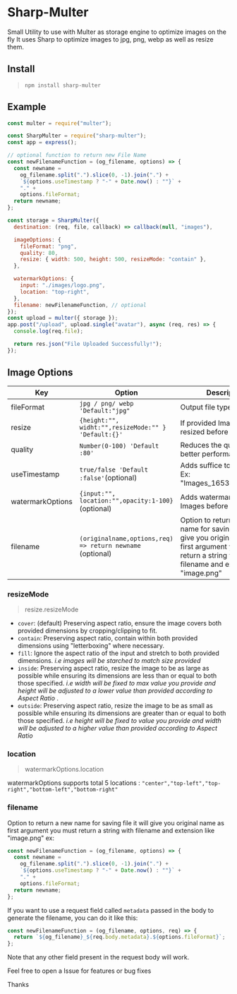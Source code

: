 # Sharp-Multer

Small Utility to use with Multer as storage engine to optimize images on the fly It uses Sharp to optimize images to jpg, png, webp as well as resize them.

## Install

> `npm install sharp-multer`

## Example

```js
const multer = require("multer");

const SharpMulter = require("sharp-multer");
const app = express();

// optional function to return new File Name
const newFilenameFunction = (og_filename, options) => {
  const newname =
    og_filename.split(".").slice(0, -1).join(".") +
    `${options.useTimestamp ? "-" + Date.now() : ""}` +
    "." +
    options.fileFormat;
  return newname;
};

const storage = SharpMulter({
  destination: (req, file, callback) => callback(null, "images"),

  imageOptions: {
    fileFormat: "png",
    quality: 80,
    resize: { width: 500, height: 500, resizeMode: "contain" },
  },

  watermarkOptions: {
    input: "./images/logo.png",
    location: "top-right",
  },
  filename: newFilenameFunction, // optional
});
const upload = multer({ storage });
app.post("/upload", upload.single("avatar"), async (req, res) => {
  console.log(req.file);

  return res.json("File Uploaded Successfully!");
});
```

## Image Options

| Key              | Option                                                     | Description                                                                                                                                                        |
| ---------------- | ---------------------------------------------------------- | ------------------------------------------------------------------------------------------------------------------------------------------------------------------ |
| fileFormat       | `jpg / png/ webp 'Default:"jpg"`                           | Output file type                                                                                                                                                   |
| resize           | `{height:"", widht:"",resizeMode:"" } 'Default:{}'`        | If provided Images will be resized before saving                                                                                                                   |
| quality          | `Number(0-100) 'Default :80'`                              | Reduces the qulity for better performance                                                                                                                          |
| useTimestamp     | `true/false 'Default :false'`(optional)                    | Adds suffice to file name Ex: "Images_1653679779.jpg"                                                                                                              |
| watermarkOptions | `{input:"", location:"",opacity:1-100} ` (optional)        | Adds watermark on every Images before Saving                                                                                                                       |
| filename         | `(originalname,options,req) => return newname ` (optional) | Option to return a new name for saving file it will give you original name as first argument you must return a string with filename and extension like "image.png" |

### resizeMode

> resize.resizeMode

- `cover`: (default) Preserving aspect ratio, ensure the image covers both provided dimensions by cropping/clipping to fit.
- `contain`: Preserving aspect ratio, contain within both provided dimensions using "letterboxing" where necessary.
- `fill`: Ignore the aspect ratio of the input and stretch to both provided dimensions. _i.e images will be starched to match size provided_
- `inside`: Preserving aspect ratio, resize the image to be as large as possible while ensuring its dimensions are less than or equal to both those specified. _i.e width will be fixed to max value you provide and height will be adjusted to a lower value than provided according to Aspect Ratio_ .
- `outside`: Preserving aspect ratio, resize the image to be as small as possible while ensuring its dimensions are greater than or equal to both those specified. _i.e height will be fixed to value you provide and width will be adjusted to a higher value than provided according to Aspect Ratio_

### location

> watermarkOptions.location

watermarkOptions supports total 5 locations : `"center","top-left","top-right","bottom-left","bottom-right" `

### filename

Option to return a new name for saving file it will give you original name as first argument you must return a string with filename and extension like "image.png"
ex:

```js
const newFilenameFunction = (og_filename, options) => {
  const newname =
    og_filename.split(".").slice(0, -1).join(".") +
    `${options.useTimestamp ? "-" + Date.now() : ""}` +
    "." +
    options.fileFormat;
  return newname;
};
```

If you want to use a request field called `metadata` passed in the body to generate the filename, you can do it like this:

```js
const newFilenameFunction = (og_filename, options, req) => {
  return `${og_filename}_${req.body.metadata}.${options.fileFormat}`;
};
```

Note that any other field present in the request body will work.

Feel free to open a Issue for features or bug fixes

Thanks
